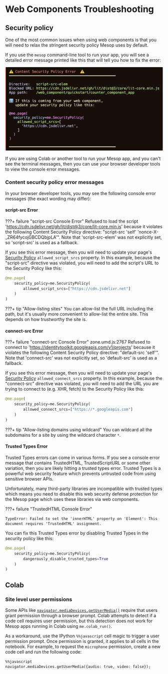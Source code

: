 # Web Components Troubleshooting

## Security policy

One of the most common issues when using web components is that you will need to relax the stringent security policy Mesop uses by default.

If you use the `mesop` command-line tool to run your app, you will see a detailed error message printed like this that will tell you how to fix the error:

<img src="../../assets/csp-message.webp">

If you are using Colab or another tool to run your Mesop app, and you can't see the terminal messages, then you can use your browser developer tools to view the console error messages.

### Content security policy error messages

In your browser developer tools, you may see the following console error messages (the exact wording may differ):

#### script-src Error

???+ failure "script-src Console Error"
    Refused to load the script 'https://cdn.jsdelivr.net/gh/lit/dist@3/core/lit-core.min.js' because it violates the following Content Security Policy directive: "script-src 'self' 'nonce-X-_ZR64fycojGBCDQbjpLA'". Note that 'script-src-elem' was not explicitly set, so 'script-src' is used as a fallback.

If you see this error message, then you will need to update your page's [Security Policy](../api/page.md#mesop.security.security_policy.SecurityPolicy) `allowed_script_srcs` property. In this example, because the "script-src" directive was violated, you will need to add the script's URL to the Security Policy like this:

```py
@me.page(
    security_policy=me.SecurityPolicy(
        allowed_script_srcs=["https://cdn.jsdelivr.net"]
    )
)
```

???+ tip "Allow-listing sites"
     You can allow-list the full URL including the path, but it's usually more convenient
     to allow-list the entire site. This depends on how trustworthy the site is.

#### connect-src Error

???+ failure "connect-src Console Error"
    zone.umd.js:2767 Refused to connect to 'https://identitytoolkit.googleapis.com/v1/projects' because it violates the following Content Security Policy directive: "default-src 'self'". Note that 'connect-src' was not explicitly set, so 'default-src' is used as a fallback.


If you see this error message, then you will need to update your page's [Security Policy](../api/page.md#mesop.security.security_policy.SecurityPolicy) `allowed_connect_srcs` property. In this example, because the "connect-src" directive was violated, you will need to add the URL you are trying to connect to (e.g. XHR, fetch) to the Security Policy like this:

```py
@me.page(
    security_policy=me.SecurityPolicy(
        allowed_connect_srcs=["https://*.googleapis.com"]
    )
)
```

???+ tip "Allow-listing domains using wildcard"
     You can wildcard all the subdomains for a site by using the wildcard character `*`.

#### Trusted Types Error

Trusted Types errors can come in various forms. If you see a console error message that contains TrustedHTML, TrustedScriptURL or some other variation, then you are likely hitting a trusted types error. Trusted Types is a powerful web security feature which prevents untrusted code from using sensitive browser APIs.

Unfortunately, many third-party libraries are incompatible with trusted types which means you need to disable this web security defense protection for the Mesop page which uses these libraries via web components.

???+ failure "TrustedHTML Console Error"

    TypeError: Failed to set the 'innerHTML' property on 'Element': This document requires 'TrustedHTML' assignment.

You can fix this Trusted Types error by disabling Trusted Types in the security policy like this:

```py
@me.page(
    security_policy=me.SecurityPolicy(
        dangerously_disable_trusted_types=True
    )
)
```

## Colab

### Site level user permissions

Some APIs like [`navigator.mediaDevices.getUserMedia()`](https://developer.mozilla.org/en-US/docs/Web/API/MediaDevices/getUserMedia) require that users grant permission through a browser prompt. Colab attempts to detect if a code cell requires user permission, but this detection does not work for Mesop apps running in Colab using `me.colab_run()`.

As a workaround, use the IPython `%%javascript` cell magic to trigger a user permission prompt. Once permission is granted, it applies to all cells in the notebook. For example, to request the `microphone` permission, create a new code cell and run the following code:

```
%%javascript
navigator.mediaDevices.getUserMedia({audio: true, video: false});
```
